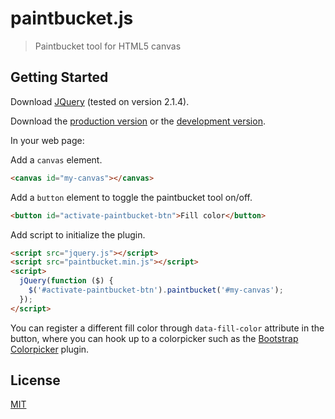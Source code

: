 # paintbucket.js

> Paintbucket tool for HTML5 canvas


## Getting Started

Download [JQuery](http://jquery.com/download/) (tested on version 2.1.4).

Download the [production version][min] or the [development version][max].

[min]: https://github.com/ekwibowo/paintbucketjs/releases/download/v0.1.0/paintbucket.min.js
[max]: https://raw.githubusercontent.com/ekwibowo/paintbucketjs/master/src/paintbucket.js

In your web page:

Add a `canvas` element.
```html
<canvas id="my-canvas"></canvas>
```

Add a `button` element to toggle the paintbucket tool on/off.
```html
<button id="activate-paintbucket-btn">Fill color</button>
```

Add script to initialize the plugin.
```html
<script src="jquery.js"></script>
<script src="paintbucket.min.js"></script>
<script>
  jQuery(function ($) {
    $('#activate-paintbucket-btn').paintbucket('#my-canvas');
  });
</script>
```

You can register a different fill color through `data-fill-color` attribute in the button, where you can hook up to a colorpicker such as the [Bootstrap Colorpicker](https://mjolnic.com/bootstrap-colorpicker/) plugin.

## License

[MIT](http://opensource.org/licenses/mit-license.html)
